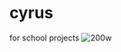 # cyrus
for school projects
![200w](https://github.com/user-attachments/assets/96f3bfaa-8967-44d0-bcf6-dfa62a16290b)
